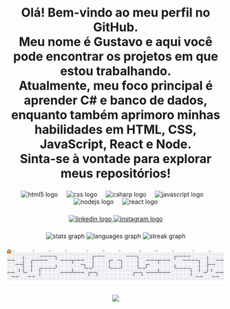 <h1 align="center">Olá! Bem-vindo ao meu perfil no GitHub.<br>Meu nome é Gustavo e aqui você pode encontrar os projetos em que estou trabalhando.<br>Atualmente, meu foco principal é aprender C# e banco de dados, enquanto também aprimoro minhas habilidades em HTML, CSS, JavaScript, React e Node.<br>Sinta-se à vontade para explorar meus repositórios!</h1>

###

<div align="center">
  <img src="https://skillicons.dev/icons?i=html" height="60" alt="html5 logo"  />
  <img width="12" />
  <img src="https://skillicons.dev/icons?i=css" height="60" alt="css logo"  />
  <img width="12" />
  <img src="https://skillicons.dev/icons?i=cs" height="60" alt="csharp logo"  />
  <img width="12" />
  <img src="https://cdn.simpleicons.org/javascript/F7DF1E" height="60" alt="javascript logo"  />
  <img width="12" />
  <img src="https://cdn.simpleicons.org/nodedotjs/339933" height="60" alt="nodejs logo"  />
  <img width="12" />
  <img src="https://cdn.simpleicons.org/react/61DAFB" height="60" alt="react logo"  />
</div>

###

<div align="center">
  <a href="https://www.linkedin.com/in/gustavo-ven%C3%A2ncio-1ab4162a1/" target="_blank">
    <img src="https://img.shields.io/static/v1?message=LinkedIn&logo=linkedin&label=&color=0077B5&logoColor=white&labelColor=&style=for-the-badge" height="25" alt="linkedin logo"  />
  </a>
  <a href="https://www.instagram.com/gustavo.fonseca1/" target="_blank">
    <img src="https://img.shields.io/static/v1?message=Instagram&logo=instagram&label=&color=E4405F&logoColor=white&labelColor=&style=for-the-badge" height="25" alt="instagram logo"  />
  </a>
</div>

###

<div align="center">
  <img src="https://github-readme-stats.vercel.app/api?username=GustavoFonsecaaaa&hide_title=false&hide_rank=false&show_icons=true&include_all_commits=true&count_private=true&disable_animations=false&theme=dracula&locale=en&hide_border=false&order=1" height="150" alt="stats graph"  />
  <img src="https://github-readme-stats.vercel.app/api/top-langs?username=GustavoFonsecaaaa&locale=pt-br&hide_title=false&layout=compact&card_width=320&langs_count=5&theme=dracula&hide_border=false&order=2" height="150" alt="languages graph"  />
  <img src="https://streak-stats.demolab.com?user=GustavoFonsecaaaa&locale=en&mode=daily&theme=dracula&hide_border=false&border_radius=5&order=3" height="150" alt="streak graph"  />
</div>

###

<picture>
  <source media="(prefers-color-scheme: dark)" srcset="https://raw.githubusercontent.com/GustavoFonsecaaaa/GustavoFonsecaaaa/output/pacman-contribution-graph-dark.svg">
  <source media="(prefers-color-scheme: light)" srcset="https://raw.githubusercontent.com/GustavoFonsecaaaa/GustavoFonsecaaaa/output/pacman-contribution-graph.svg">
  <img alt="pacman contribution graph" src="https://raw.githubusercontent.com/GustavoFonsecaaaa/GustavoFonsecaaaa/output/pacman-contribution-graph.svg">
</picture>

###

<div align="center">
  <img height="300" src="https://media4.giphy.com/media/v1.Y2lkPTc5MGI3NjExZG04OWt4MDNsM2p2aXg2aWs2Nmw2a256eXFwM2hpNTI5ajc1c2x1ZCZlcD12MV9pbnRlcm5hbF9naWZfYnlfaWQmY3Q9Zw/jUckyQVjuHNx9vXUtv/giphy.gif"  />
</div>

###
